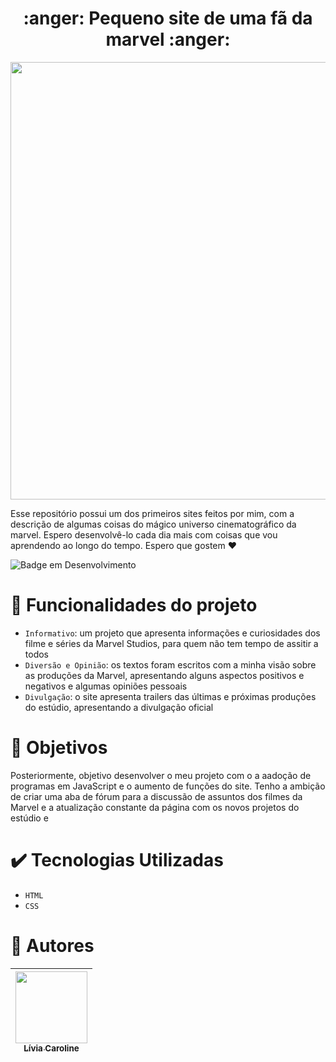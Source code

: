 
<h1 align="center">:anger: Pequeno site de uma fã da marvel :anger:</h1>

<p align="center">
  <img src="https://i.imgur.com/Wv3n0e3.jpg" width=700>
 </p>
 
 <p>Esse repositório possui um dos primeiros sites feitos por mim, com a descrição de algumas coisas do mágico universo cinematográfico da marvel. Espero desenvolvê-lo cada dia mais com coisas que vou aprendendo ao longo do tempo. Espero que gostem ❤️</p>
 
 
 ![Badge em Desenvolvimento](https://img.shields.io/badge/STATUS-Sem%20tempo%20para%20desenvolver-red)


 # :hammer: Funcionalidades do projeto

- `Informativo`: um projeto que apresenta informações e curiosidades dos filme e séries da Marvel Studios, para quem não tem tempo de assitir a todos
- `Diversão e Opinião`: os textos foram escritos com a minha visão sobre as produções da Marvel, apresentando alguns aspectos positivos e negativos e algumas opiniões pessoais
- `Divulgação`: o site apresenta trailers das últimas e próximas produções do estúdio, apresentando a divulgação oficial

# :eyes: Objetivos

Posteriormente, objetivo desenvolver o meu projeto com o a aadoção de programas em JavaScript e o aumento de funções do site. Tenho a ambição de criar uma aba de fórum para a discussão de assuntos dos filmes da Marvel e a atualização constante da página com os novos projetos do estúdio e 


# :heavy_check_mark: Tecnologias Utilizadas

- `HTML`
- `CSS`

# :woman: Autores

| [<img src="https://i.imgur.com/OO9DSbF.jpg" width=115><br><sub>Lívia Caroline</sub>](https://github.com/livinha11) |
| :---: |
